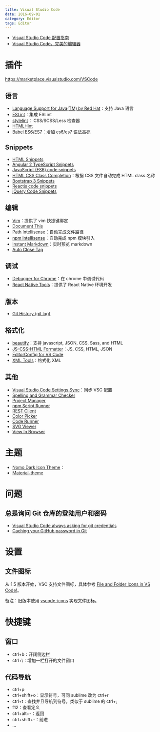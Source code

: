 ```yaml
---
title: Visual Studio Code
date: 2016-09-01
category: Editor
tags: Editor
---
```


- [Visual Studio Code 配置指南](https://github.com/kaiye/kaiye.github.com/issues/14)
- [Visual Studio Code，完美的编辑器](http://www.jianshu.com/p/75614a581391)

# 插件
https://marketplace.visualstudio.com/VSCode

## 语言
- [Language Support for Java(TM) by Red Hat](https://marketplace.visualstudio.com/items?itemName=redhat.java)：支持 Java 语言
- [ESLint](https://marketplace.visualstudio.com/items?itemName=dbaeumer.vscode-eslint)：集成 ESLint
- [stylelint](https://marketplace.visualstudio.com/items?itemName=shinnn.stylelint)： CSS/SCSS/Less 检查器
- [HTMLHint](https://marketplace.visualstudio.com/items?itemName=mkaufman.HTMLHint)
- [Babel ES6/ES7](https://marketplace.visualstudio.com/items?itemName=dzannotti.vscode-babel-coloring)：增加 es6/es7 语法高亮

## Snippets
- [HTML Snippets](https://marketplace.visualstudio.com/items?itemName=abusaidm.html-snippets)
- [Angular 2 TypeScript Snippets](https://marketplace.visualstudio.com/items?itemName=johnpapa.Angular2)
- [JavaScript (ES6) code snippets](https://marketplace.visualstudio.com/items?itemName=xabikos.JavaScriptSnippets)
- [HTML CSS Class Completion](https://marketplace.visualstudio.com/items?itemName=Zignd.html-css-class-completion)：根据 CSS 文件自动完成 HTML class 名称
- [Bootstrap 3 Snippets](https://marketplace.visualstudio.com/items?itemName=wcwhitehead.bootstrap-3-snippets)
- [Reactjs code snippets](https://marketplace.visualstudio.com/items?itemName=xabikos.ReactSnippets)
- [jQuery Code Snippets](https://marketplace.visualstudio.com/items?itemName=donjayamanne.jquerysnippets)

## 编辑
- [Vim](https://marketplace.visualstudio.com/items?itemName=vscodevim.vim)：提供了 vim 快捷键绑定
- [Document This](https://marketplace.visualstudio.com/items?itemName=joelday.docthis)
- [Path Intellisense](https://marketplace.visualstudio.com/items?itemName=christian-kohler.path-intellisense)：自动完成文件路径
- [npm Intellisense](https://marketplace.visualstudio.com/items?itemName=christian-kohler.npm-intellisense)：自动完成 npm 模块引入
- [Instant Markdown](https://marketplace.visualstudio.com/items?itemName=dbankier.vscode-instant-markdown)：实时预览 markdown
- [Auto Close Tag](https://marketplace.visualstudio.com/items?itemName=formulahendry.auto-close-tag)

## 调试
- [Debugger for Chrome](https://marketplace.visualstudio.com/items?itemName=msjsdiag.debugger-for-chrome)：在 chrome 中调试代码
- [React Native Tools](https://marketplace.visualstudio.com/items?itemName=vsmobile.vscode-react-native)：提供了 React Native 环境开发

## 版本
- [Git History (git log) ](https://marketplace.visualstudio.com/items?itemName=donjayamanne.githistory)

## 格式化
- [beautify](https://marketplace.visualstudio.com/items?itemName=HookyQR.beautify)：支持 javascript, JSON, CSS, Sass, and HTML 
- [JS-CSS-HTML Formatter](https://marketplace.visualstudio.com/items?itemName=lonefy.vscode-JS-CSS-HTML-formatter)：JS, CSS, HTML, JSON
- [EditorConfig for VS Code](https://marketplace.visualstudio.com/items?itemName=EditorConfig.EditorConfig)
- [XML Tools](https://marketplace.visualstudio.com/items?itemName=DotJoshJohnson.xml)：格式化 XML

## 其他
- [Visual Studio Code Settings Sync](https://marketplace.visualstudio.com/items?itemName=Shan.code-settings-sync)：同步 VSC 配置
- [Spelling and Grammar Checker](https://marketplace.visualstudio.com/items?itemName=wcwhitehead.bootstrap-3-snippets)
- [Project Manager](https://marketplace.visualstudio.com/items?itemName=alefragnani.project-manager)
- [npm Script Runner](https://marketplace.visualstudio.com/items?itemName=eg2.vscode-npm-script)
- [REST Client](https://marketplace.visualstudio.com/items?itemName=humao.rest-client)
- [Color Picker](https://marketplace.visualstudio.com/items?itemName=anseki.vscode-color)
- [Code Runner](https://marketplace.visualstudio.com/items?itemName=formulahendry.code-runner)
- [SVG Viewer](https://marketplace.visualstudio.com/items?itemName=cssho.vscode-svgviewer)
- [View In Browser](https://marketplace.visualstudio.com/items?itemName=qinjia.view-in-browser)

# 主题
- [Nomo Dark Icon Theme](https://marketplace.visualstudio.com/items?itemName=be5invis.vscode-icontheme-nomo-dark)：
- [Material-theme](https://marketplace.visualstudio.com/items?itemName=zhuangtongfa.Material-theme)

# 问题
## 总是询问 Git 仓库的登陆用户和密码
- [Visual Studio Code always asking for git credentials](http://stackoverflow.com/questions/34400272/visual-studio-code-always-asking-for-git-credentials)
- [Caching your GitHub password in Git](https://help.github.com/articles/caching-your-github-password-in-git/)

# 设置
## 文件图标
从 1.5 版本开始，VSC 支持文件图标，具体参考 [File and Folder Icons in VS Code!](https://code.visualstudio.com/blogs/2016/09/08/icon-themes)。

备注：旧版本使用 [vscode-icons](https://marketplace.visualstudio.com/items?itemName=robertohuertasm.vscode-icons) 实现文件图标。

# 快捷键
## 窗口
- ctrl+b：开闭侧边栏
- ctrl+\：增加一栏打开的文件窗口

## 代码导航
- ctrl+p
- ctrl+shift+o：显示符号，可同 sublime 改为 ctrl+r
- ctrl+t：查找并且导航到符号，类似于 sublime 的 ctrl+;
- f12：查看定义
- ctrl+alt+-：返回
- ctrl+shift+-：前进
- ... 
